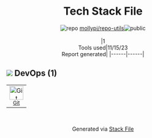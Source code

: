 <!--
--- Readme.md Snippet without images Start ---
## Tech Stack
mollypi/repo-utils is built on the following main stack:


Full tech stack [here](/techstack.md)
--- Readme.md Snippet without images End ---

--- Readme.md Snippet with images Start ---
## Tech Stack
mollypi/repo-utils is built on the following main stack:


Full tech stack [here](/techstack.md)
--- Readme.md Snippet with images End ---
-->
<div align="center">

# Tech Stack File
![](https://img.stackshare.io/repo.svg "repo") [mollypi/repo-utils](https://github.com/mollypi/repo-utils)![](https://img.stackshare.io/public_badge.svg "public")
<br/><br/>
|1<br/>Tools used|11/15/23 <br/>Report generated|
|------|------|
</div>

## <img src='https://img.stackshare.io/devops.svg'/> DevOps (1)
<table><tr>
  <td align='center'>
  <img width='36' height='36' src='https://img.stackshare.io/service/1046/git.png' alt='Git'>
  <br>
  <sub><a href="http://git-scm.com/">Git</a></sub>
  <br>
  <sub></sub>
</td>

</tr>
</table>

<br/>
<div align='center'>

Generated via [Stack File](https://github.com/apps/stack-file)
